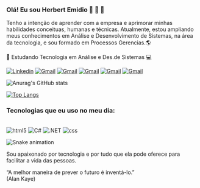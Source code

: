  ### Olá! Eu sou Herbert Emidio 👋 🎸 🏃
 Tenho a intenção de aprender com a empresa e aprimorar minhas habilidades conceituas, humanas 
e técnicas. Atualmente, estou ampliando meus conhecimentos em Análise e Desenvolvimento de 
Sistemas, na área da tecnologia, e sou formado em Processos Gerencias.🌎

🌱 Estudando Tecnologia em Análise e Des.de Sistemas 💻

[![Linkedin](https://img.shields.io/badge/LinkedIn-0077B5?style=for-the-badge&logo=linkedin&logoColor=white)](https://www.linkedin.com/in/herbertemidio/)
[![Gmail](https://img.shields.io/badge/Gmail-D14836?style=for-the-badge&logo=gmail&logoColor=white)](https://herbertemidio2017@gmail.com)
[![Gmail](https://img.shields.io/badge/.NET-5C2D91?style=for-the-badge&logo=.net&logoColor=white)](https://herbertemidio2017@gmail.com)
[![Gmail](https://img.shields.io/badge/C%23-239120?style=for-the-badge&logo=c-sharp&logoColor=white)](https://herbertemidio2017@gmail.com)
[![Gmail](https://img.shields.io/badge/GitHub-100000?style=for-the-badge&logo=github&logoColor=white)](https://github.com/HERBERT-EMIDIO)
[![Gmail](https://img.shields.io/badge/Instagram-E4405F?style=for-the-badge&logo=instagram&logoColor=white)](https://www.instagram.com/herbert_emidio/)

![Anurag's GitHub stats](https://github-readme-stats.vercel.app/api?username=HERBERT-EMIDIO&show_icons=true&theme=moltack)

[![Top Langs](https://github-readme-stats.vercel.app/api/top-langs/?username=HERBERT-EMIDIO)](https://github.com/anuraghazra/github-readme-stats)

### Tecnologias que eu uso no meu dia:

<div style="display: inline_block"></br>
<img aline="center" alt="html5" src="https://img.shields.io/badge/HTML5-E34F26?style=for-the-badge&logo=html5&logoColor=white"/>
<img aline="center" alt="C#" src="https://img.shields.io/badge/C%23-239120?style=for-the-badge&logo=c-sharp&logoColor=white"/>
<img aline="center" alt=".NET" src="https://img.shields.io/badge/.NET-5C2D91?style=for-the-badge&logo=.net&logoColor=white"/>
<img aline="center" alt="css" src="https://img.shields.io/badge/CSS-239120?&style=for-the-badge&logo=css3&logoColor=white"/>

![Snake animation](https://github.com/HERBERT-EMIDIO/HERBERT-EMIDIO/blob/output/github-contribution-grid-snake.svg)

</div>

Sou apaixonado por tecnologia e por tudo que ela pode oferece para facilitar a vida das pessoas.

“A melhor maneira de prever o futuro é inventá-lo.”</br>
(Alan Kaye)
